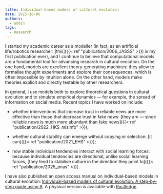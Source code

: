 ```yaml
---
title: Individual-based models of cultural evolution
date: 2025-10-06
authors:
  - admin
tags:
  - Research
---
```


I started my academic career as a modeller (in fact, as an artificial life/robotics researcher: [this]({{< ref "publication/2006_JASSS" >}}) is my first publication ever), and I continue to believe that computational models are a fundamental tool for advancing research in cultural evolution. On the one hand, models are excellent theory-generating machines: they allow to formalise thought experiments and explore their consequences, which is often impossible by intuition alone. On the other hand, models make theories explicit and directly testable by other researchers.

In general, I use models both to explore theoretical questions in cultural evolution and to simulate empirical dynamics — for example, the spread of information on social media. Recent topics I have worked on include:

- whether interventions that increase trust in reliable news are more effective than those that decrease trust in fake news: [they are — since reliable news is much more abundant than fake news]({{< ref "publication/2022_HKS_misinfo" >}});

- whether cultural stability can emerge without copying or selection: [it can]({{< ref "publication/2021_EHS" >}});

- how stable individual tendencies interact with social learning forces: because individual tendencies are directional, unlike social learning forces, [they tend to stabilise culture in the direction they point to]({{< ref "publication/2025_pnas" >}}).

I have also published an open access manual on individual-based models in cultural evolution: [Individual-based models of cultural evolution. A step-by-step guide using R](https://albertoacerbi.github.io/IBM-cultevo/). A physical version is available with [Routledge](https://www.routledge.com/Individual-Based-Models-of-Cultural-Evolution-A-Step-by-Step-Guide-Using/Acerbi-Mesoudi-Smolla/p/book/9781032252063).
